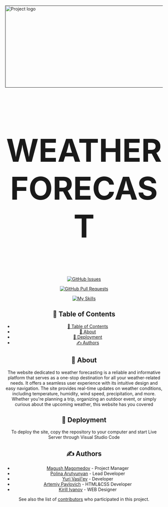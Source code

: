 
<p  align="center">

<a  href=""  rel="noopener">

<img  width=935px  height=262px  src="https://i.imgur.com/SMqJMdO.png"  alt="Project logo"></a>

</p>

  

<h3 style="font-size:100px" align="center">WEATHER FORECAST</h3>

  

<div  align="center"> 

  


[![GitHub Issues](https://img.shields.io/github/issues/Moshi231/Meteorify-Weather?style=for-the-badge)](https://github.com/Moshi231/Meteorify-Weather/issues)

[![GitHub Pull Requests](https://img.shields.io/bitbucket/pr/Moshi231/Meteorify-Weather?style=for-the-badge)](https://github.com/Moshi231/Meteorify-Weather/pulls)

  

[![My Skills](https://skillicons.dev/icons?i=js,html,css)](https://skillicons.dev)
  

## 📝 Table of Contents

  

- [📝 Table of Contents](#-table-of-contents)
- [🧐 About ](#-about-)
- [🚀 Deployment ](#-deployment-)
- [✍️ Authors ](#️-authors-)


  

## 🧐 About <a name = "about"></a>

  

The website dedicated to weather forecasting is a reliable and informative platform that serves as a one-stop destination for all your weather-related needs. It offers a seamless user experience with its intuitive design and easy navigation. The site provides real-time updates on weather conditions, including temperature, humidity, wind speed, precipitation, and more. Whether you're planning a trip, organizing an outdoor event, or simply curious about the upcoming weather, this website has you covered


  




  

## 🚀 Deployment <a name = "deployment"></a>

  

To deploy the site, copy the repository to your computer and start Live Server through Visual Studio Code

  



## ✍️ Authors <a name = "authors"></a>

  

- [Magush Magomedov](https://github.com/Moshi231) - Project Manager
-  [Polina Arutyunyan](https://github.com/Polina8888) - Lead Developer
- [Yuri Vasil'ev](https://github.com/SuperKanat) - Developer
- [Artemiy Pavlovich](https://github.com/jonersky01) - HTML&CSS Developer
- [Kirill Ivanov](https://github.com/KirOus11) - WEB Designer

  

See also the list of [contributors](https://github.com/Moshi231/Meteorify-Weather/graphs/contributors) who participated in this project.

  


